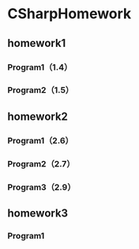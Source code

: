 # CSharpHomework
## homework1
### Program1（1.4）
### Program2（1.5）
## homework2
### Program1（2.6）
### Program2（2.7）
### Program3（2.9）
## homework3
### Program1
